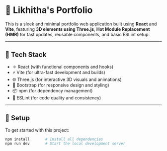 # 💼 Likhitha's Portfolio

This is a sleek and minimal portfolio web application built using **React** and **Vite**, featuring **3D elements using Three.js**, **Hot Module Replacement (HMR)** for fast updates, reusable components, and basic ESLint setup.

---

## 🚀 Tech Stack

- ⚛️ React (with functional components and hooks)
- ⚡ Vite (for ultra-fast development and builds)
- 🌐 Three.js (for interactive 3D visuals and animations)
- 💅 Bootstrap (for responsive design and styling)
- 📦 npm (for dependency management)
- 🧹 ESLint (for code quality and consistency)

---

## 🔧 Setup

To get started with this project:

```bash
npm install       # Install all dependencies
npm run dev       # Start the local development server
